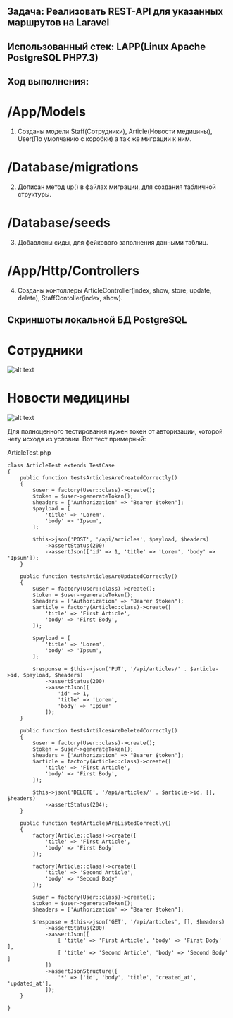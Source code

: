 ## Задача: Реализовать REST-API для указанных маршрутов на Laravel
## Использованный стек: LAPP(Linux Apache PostgreSQL PHP7.3)

## Ход выполнения:<br>
# /App/Models
1) Созданы модели Staff(Сотрудники), Article(Новости медицины), User(По умолчанию с коробки) а так же миграции к ним.<br> 
# /Database/migrations 
2) Дописан метод up() в файлах миграции, для создания табличной структуры.  
# /Database/seeds
3) Добавлены сиды, для фейкового заполнения данными таблиц.
# /App/Http/Controllers
4) Созданы контоллеры ArticleController(index, show, store, update, delete), StaffContoller(index, show).

## Скриншоты локальной БД PostgreSQL <br>

# Сотрудники
![alt text](https://sun9-24.userapi.com/Wqfe1ygim_8GysCbCQWnqRozwrPRLPXDDcHHBg/2kY3SH22Dvs.jpg)
<br>
# Новости медицины
![alt text](https://sun9-24.userapi.com/Wqfe1ygim_8GysCbCQWnqRozwrPRLPXDDcHHBg/2kY3SH22Dvs.jpg)





Для полноценного тестирования нужен токен от авторизации, которой нету исходя из условии. Вот тест примерный: <br>

ArticleTest.php <br>
```
class ArticleTest extends TestCase
{
    public function testsArticlesAreCreatedCorrectly()
    {
        $user = factory(User::class)->create();
        $token = $user->generateToken();
        $headers = ['Authorization' => "Bearer $token"];
        $payload = [
            'title' => 'Lorem',
            'body' => 'Ipsum',
        ];

        $this->json('POST', '/api/articles', $payload, $headers)
            ->assertStatus(200)
            ->assertJson(['id' => 1, 'title' => 'Lorem', 'body' => 'Ipsum']);
    }

    public function testsArticlesAreUpdatedCorrectly()
    {
        $user = factory(User::class)->create();
        $token = $user->generateToken();
        $headers = ['Authorization' => "Bearer $token"];
        $article = factory(Article::class)->create([
            'title' => 'First Article',
            'body' => 'First Body',
        ]);

        $payload = [
            'title' => 'Lorem',
            'body' => 'Ipsum',
        ];

        $response = $this->json('PUT', '/api/articles/' . $article->id, $payload, $headers)
            ->assertStatus(200)
            ->assertJson([ 
                'id' => 1, 
                'title' => 'Lorem', 
                'body' => 'Ipsum' 
            ]);
    }

    public function testsArtilcesAreDeletedCorrectly()
    {
        $user = factory(User::class)->create();
        $token = $user->generateToken();
        $headers = ['Authorization' => "Bearer $token"];
        $article = factory(Article::class)->create([
            'title' => 'First Article',
            'body' => 'First Body',
        ]);

        $this->json('DELETE', '/api/articles/' . $article->id, [], $headers)
            ->assertStatus(204);
    }

    public function testArticlesAreListedCorrectly()
    {
        factory(Article::class)->create([
            'title' => 'First Article',
            'body' => 'First Body'
        ]);

        factory(Article::class)->create([
            'title' => 'Second Article',
            'body' => 'Second Body'
        ]);

        $user = factory(User::class)->create();
        $token = $user->generateToken();
        $headers = ['Authorization' => "Bearer $token"];

        $response = $this->json('GET', '/api/articles', [], $headers)
            ->assertStatus(200)
            ->assertJson([
                [ 'title' => 'First Article', 'body' => 'First Body' ],
                [ 'title' => 'Second Article', 'body' => 'Second Body' ]
            ])
            ->assertJsonStructure([
                '*' => ['id', 'body', 'title', 'created_at', 'updated_at'],
            ]);
    }

}

```

